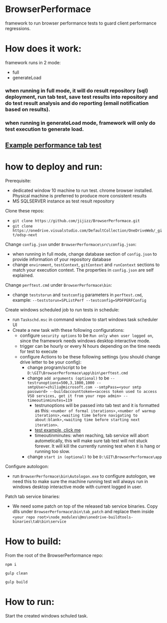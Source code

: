 # BrowserPerformace
framework to run browser performance tests to guard client performance regressions.

# How does it work:
framework runs in 2 mode:
* full
* generateLoad

### when running in full mode, it will do result repository (sql) deployment, run tab test, save test results into repository and do test result analysis and do reporting (email notification based on results).

### when running in generateLoad mode, framework will only do test execution to generate load.

## [Example performance tab test](https://onedrive.visualstudio.com/DefaultCollection/OneDriveWeb/_git/odsp-next?path=%2Fsrc%2Ftest%2Ftab%2FSPListPerf.ts&version=GBmaster&_a=contents)

# how to deploy and run:
Prerequisite:
* dedicated window 10 machine to run test. chrome browser installed. Physical machine is preferred to produce more consistent results
* MS SQLSERVER instance as test result repository

Clone these repos:
* `git clone https://github.com/jijizz/BrowserPerformace.git`
* `git clone https://onedrive.visualstudio.com/DefaultCollection/OneDriveWeb/_git/odsp-next`

Change `config.json` under `BrowserPerformace\src\config.json`:
* when running in full mode, change database section of `config.json` to provide information of your repository database
* change `enviroment`, `testContext`, `gitContext` and `runContext` sections to match your execution context. The properties in `config.json` are self explained.

Change `perftest.cmd` under `BrowserPerformace\bin`:
* change `teststorun` and `testconfig` parameters in `perftest.cmd`, example: `--teststorun=SPListPerf --testconfig=SPDFPERFConfig`

Create windows scheduled job to run tests in schedule:
- run `Taskschd.msc` in command window to start windows task scheduler UI
- Create a new task with these following configurations:
    - configure `security options` to be `Run only when user logged on`, since the framework needs windows desktop interactive mode.
    - trigger can be hourly or every N hours depending on the time needs for test to execute
    - configure Actions to be these following settings (you should change drive letter to be your config):
        - change program/script to be `D:\GIT\BrowserPerformace\app\bin\perftest.cmd`
        - change `add arguments (optional)` to be `--testrunoptions=500,3,1800,1000 --smtpUser=zhiliu@microsoft.com --smtpPass=<your smtp password> --buildaccounttoken=<access token used to access VSO services, get it from your repo admin> --timeoutinminutes=119`
            - testrunoptions will be passed into tab test and it is formatted as this: `<number of formal iterations>,<number of warmup iterations>,<waiting time before navigating to about:blank>,<waiting time before starting next iteration>`.
            - [test example, click me]((https://onedrive.visualstudio.com/DefaultCollection/OneDriveWeb/_git/odsp-next?path=%2Fsrc%2Ftest%2Ftab%2FSPListPerf.ts&version=GBmaster&_a=contents))
            - timeoutinminutes: when reaching, tab service will abort autometically, this will make sure tab test will not stuck forever. It will kill the currently running test when it is hang or running too slow.
        - change `start in (optional)` to be `D:\GIT\BrowserPerformace\app`

Configure autologon:
- run `BrowserPerformace\bin\Autologon.exe` to configure autologon, we need this to make sure the machine running test will always run in windows desktop interactive mode with current logged in user.

Patch tab service binaries:
- We need some patch on top of the released tab service binaries. Copy dlls under `BrowserPerformace\bin\tab_patch` and replace them inside `<your repo root>\node_modules\@ms\onedrive-buildtools-binaries\tab\bin\service`

# How to build:
From the root of the BrowserPerformance repo:

`npm i`

`gulp clean`

`gulp build`


# How to run:
Start the created windows schuled task.